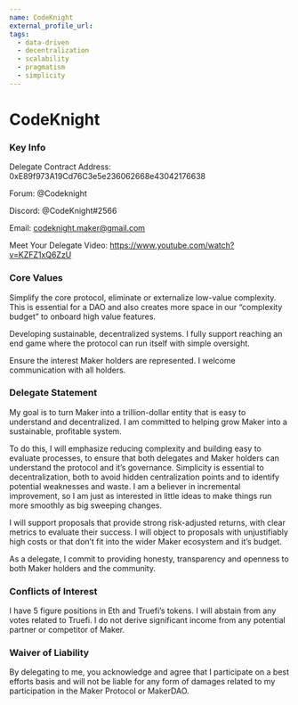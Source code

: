 ```yaml
---
name: CodeKnight
external_profile_url:
tags:
  - data-driven
  - decentralization
  - scalability
  - pragmatism
  - simplicity
---
```


# CodeKnight

### Key Info

Delegate Contract Address: 0xE89f973A19Cd76C3e5e236062668e43042176638

Forum: @Codeknight

Discord: @CodeKnight#2566

Email: codeknight.maker@gmail.com

Meet Your Delegate Video: https://www.youtube.com/watch?v=KZFZ1xQ6ZzU

### Core Values

Simplify the core protocol, eliminate or externalize low-value complexity. This is essential for a DAO and also creates more space in our “complexity budget” to onboard high value features.

Developing sustainable, decentralized systems. I fully support reaching an end game where the protocol can run itself with simple oversight.

Ensure the interest Maker holders are represented. I welcome communication with all holders.

### Delegate Statement

My goal is to turn Maker into a trillion-dollar entity that is easy to understand and decentralized. I am committed to helping grow Maker into a sustainable, profitable system.

To do this, I will emphasize reducing complexity and building easy to evaluate processes, to ensure that both delegates and Maker holders can understand the protocol and it’s governance. Simplicity is essential to decentralization, both to avoid hidden centralization points and to identify potential weaknesses and waste. I am a believer in incremental improvement, so I am just as interested in little ideas to make things run more smoothly as big sweeping changes.

I will support proposals that provide strong risk-adjusted returns, with clear metrics to evaluate their success. I will object to proposals with unjustifiably high costs or that don’t fit into the wider Maker ecosystem and it’s budget.

As a delegate, I commit to providing honesty, transparency and openness to both Maker holders and the community.

### Conflicts of Interest

I have 5 figure positions in Eth and Truefi’s tokens. I will abstain from any votes related to Truefi. I do not derive significant income from any potential partner or competitor of Maker.

### Waiver of Liability

By delegating to me, you acknowledge and agree that I participate on a best efforts basis and will not be liable for any form of damages related to my participation in the Maker Protocol or MakerDAO.
